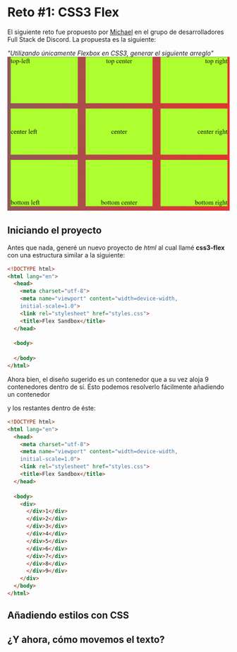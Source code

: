 # Reto #1: CSS3 Flex

El siguiente reto fue propuesto por [Michael](github.com/michael-saeek) en el grupo de
desarrolladores Full Stack de Discord. La propuesta es la siguiente:

*"Utilizando únicamente Flexbox en CSS3, generar el siguiente arreglo"*
![diseño propuesto](diseno.png)

## Iniciando el proyecto

Antes que nada, generé un nuevo proyecto de *html* al cual llamé **css3-flex** con una estructura similar
a la siguiente:

```html
<!DOCTYPE html>
<html lang="en">
  <head>
    <meta charset="utf-8">
    <meta name="viewport" content="width=device-width,
    initial-scale=1.0">
    <link rel="stylesheet" href="styles.css">
    <title>Flex Sandbox</title>
  </head>
  
  <body>
  
  </body>
</html>
```

Ahora bien, el diseño sugerido es un contenedor que a su vez aloja 9 contenedores dentro de sí. Ésto
podemos resolverlo fácilmente añadiendo un contenedor **<div>** y los restantes dentro de éste:

```html
<!DOCTYPE html>
<html lang="en">
  <head>
    <meta charset="utf-8">
    <meta name="viewport" content="width=device-width,
    initial-scale=1.0">
    <link rel="stylesheet" href="styles.css">
    <title>Flex Sandbox</title>
  </head>
  
  <body>
    <div>
      </div>1</div>
      </div>2</div>
      </div>3</div>
      </div>4</div>
      </div>5</div>
      </div>6</div>
      </div>7</div>
      </div>8</div>
      </div>9</div>
    </div>  
  </body>
</html>
```

## Añadiendo estilos con CSS

## ¿Y ahora, cómo movemos el texto?
